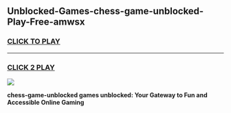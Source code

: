 
## Unblocked-Games-chess-game-unblocked-Play-Free-amwsx
<h3>
<a href="https://premium76.site?title=chess-game-unblocked&ref=23A">CLICK TO PLAY</a></h3>
<hr>

<h3>
<a href="https://premium76.site?title=chess-game-unblocked&ref=23A">CLICK 2 PLAY</a>
  
</h3>

<a href="https://premium76.site?title=chess-game-unblocked&ref=23A"><img src="https://clearcache.store/games.png"></a>


**chess-game-unblocked games unblocked: Your Gateway to Fun and Accessible Online Gaming**
